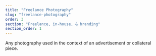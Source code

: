 ```yaml
---
title: "Freelance Photography"
slug: "freelance-photography"
order: 3
section: "Freelance, in-house, & branding"
section_order: 1
---
```


Any photography used in the context of an advertisement or collateral piece.